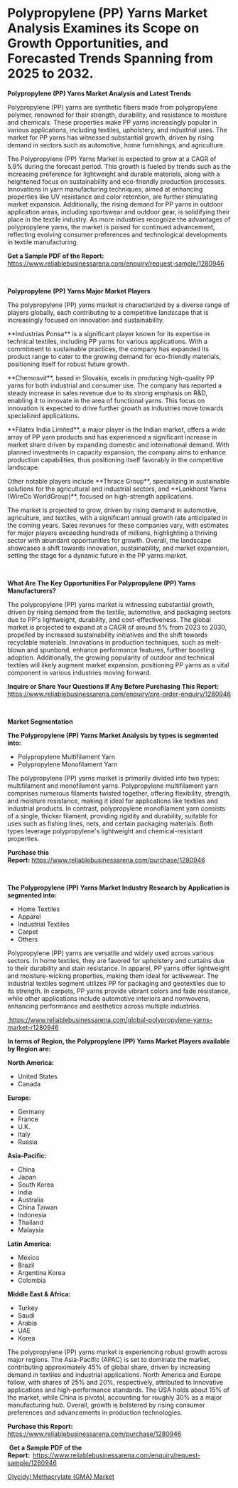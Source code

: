 <p><h1>Polypropylene (PP) Yarns Market Analysis Examines its Scope on Growth Opportunities, and Forecasted Trends Spanning from 2025 to 2032.</h1></p><p><strong>Polypropylene (PP) Yarns Market Analysis and Latest Trends</strong></p>
<p><p>Polypropylene (PP) yarns are synthetic fibers made from polypropylene polymer, renowned for their strength, durability, and resistance to moisture and chemicals. These properties make PP yarns increasingly popular in various applications, including textiles, upholstery, and industrial uses. The market for PP yarns has witnessed substantial growth, driven by rising demand in sectors such as automotive, home furnishings, and agriculture.</p><p>The Polypropylene (PP) Yarns Market is expected to grow at a CAGR of 5.9% during the forecast period. This growth is fueled by trends such as the increasing preference for lightweight and durable materials, along with a heightened focus on sustainability and eco-friendly production processes. Innovations in yarn manufacturing techniques, aimed at enhancing properties like UV resistance and color retention, are further stimulating market expansion. Additionally, the rising demand for PP yarns in outdoor application areas, including sportswear and outdoor gear, is solidifying their place in the textile industry. As more industries recognize the advantages of polypropylene yarns, the market is poised for continued advancement, reflecting evolving consumer preferences and technological developments in textile manufacturing.</p></p>
<p><strong>Get a Sample PDF of the Report:&nbsp;</strong> <a href="https://www.reliablebusinessarena.com/enquiry/request-sample/1280946?utm_campaign=2947&utm_medium=2&utm_source=Github&utm_content=ia&utm_term=24032025&utm_id=polypropylene-pp-yarns">https://www.reliablebusinessarena.com/enquiry/request-sample/1280946</a></p>
<p>&nbsp;</p>
<p><strong>Polypropylene (PP) Yarns Major Market Players</strong></p>
<p><p>The polypropylene (PP) yarns market is characterized by a diverse range of players globally, each contributing to a competitive landscape that is increasingly focused on innovation and sustainability.</p><p>**Industrias Ponsa** is a significant player known for its expertise in technical textiles, including PP yarns for various applications. With a commitment to sustainable practices, the company has expanded its product range to cater to the growing demand for eco-friendly materials, positioning itself for robust future growth.</p><p>**Chemosvit**, based in Slovakia, excels in producing high-quality PP yarns for both industrial and consumer use. The company has reported a steady increase in sales revenue due to its strong emphasis on R&D, enabling it to innovate in the area of functional yarns. This focus on innovation is expected to drive further growth as industries move towards specialized applications.</p><p>**Filatex India Limited**, a major player in the Indian market, offers a wide array of PP yarn products and has experienced a significant increase in market share driven by expanding domestic and international demand. With planned investments in capacity expansion, the company aims to enhance production capabilities, thus positioning itself favorably in the competitive landscape.</p><p>Other notable players include **Thrace Group**, specializing in sustainable solutions for the agricultural and industrial sectors, and **Lankhorst Yarns (WireCo WorldGroup)**, focused on high-strength applications.</p><p>The market is projected to grow, driven by rising demand in automotive, agriculture, and textiles, with a significant annual growth rate anticipated in the coming years. Sales revenues for these companies vary, with estimates for major players exceeding hundreds of millions, highlighting a thriving sector with abundant opportunities for growth. Overall, the landscape showcases a shift towards innovation, sustainability, and market expansion, setting the stage for a dynamic future in the PP yarns market.</p></p>
<p>&nbsp;</p>
<p><strong>What Are The Key Opportunities For Polypropylene (PP) Yarns Manufacturers?</strong></p>
<p><p>The polypropylene (PP) yarns market is witnessing substantial growth, driven by rising demand from the textile, automotive, and packaging sectors due to PP's lightweight, durability, and cost-effectiveness. The global market is projected to expand at a CAGR of around 5% from 2023 to 2030, propelled by increased sustainability initiatives and the shift towards recyclable materials. Innovations in production techniques, such as melt-blown and spunbond, enhance performance features, further boosting adoption. Additionally, the growing popularity of outdoor and technical textiles will likely augment market expansion, positioning PP yarns as a vital component in various industries moving forward.</p></p>
<p><strong>Inquire or Share Your Questions If Any Before Purchasing This Report:</strong> <a href="https://www.reliablebusinessarena.com/enquiry/pre-order-enquiry/1280946?utm_campaign=2947&utm_medium=2&utm_source=Github&utm_content=ia&utm_term=24032025&utm_id=polypropylene-pp-yarns">https://www.reliablebusinessarena.com/enquiry/pre-order-enquiry/1280946</a></p>
<p>&nbsp;</p>
<p><strong>Market Segmentation</strong></p>
<p><strong>The Polypropylene (PP) Yarns Market Analysis by types is segmented into:</strong></p>
<p><ul><li>Polypropylene Multifilament Yarn</li><li>Polypropylene Monofilament Yarn</li></ul></p>
<p><p>The polypropylene (PP) yarns market is primarily divided into two types: multifilament and monofilament yarns. Polypropylene multifilament yarn comprises numerous filaments twisted together, offering flexibility, strength, and moisture resistance, making it ideal for applications like textiles and industrial products. In contrast, polypropylene monofilament yarn consists of a single, thicker filament, providing rigidity and durability, suitable for uses such as fishing lines, nets, and certain packaging materials. Both types leverage polypropylene's lightweight and chemical-resistant properties.</p></p>
<p><strong>Purchase this Report:&nbsp;</strong><a href="https://www.reliablebusinessarena.com/purchase/1280946?utm_campaign=2947&utm_medium=2&utm_source=Github&utm_content=ia&utm_term=24032025&utm_id=polypropylene-pp-yarns">https://www.reliablebusinessarena.com/purchase/1280946</a></p>
<p>&nbsp;</p>
<p><strong>The Polypropylene (PP) Yarns Market Industry Research by Application is segmented into:</strong></p>
<p><ul><li>Home Textiles</li><li>Apparel</li><li>Industrial Textiles</li><li>Carpet</li><li>Others</li></ul></p>
<p><p>Polypropylene (PP) yarns are versatile and widely used across various sectors. In home textiles, they are favored for upholstery and curtains due to their durability and stain resistance. In apparel, PP yarns offer lightweight and moisture-wicking properties, making them ideal for activewear. The industrial textiles segment utilizes PP for packaging and geotextiles due to its strength. In carpets, PP yarns provide vibrant colors and fade resistance, while other applications include automotive interiors and nonwovens, enhancing performance and aesthetics across multiple industries.</p></p>
<p><a href="https://www.reliablebusinessarena.com/global-polypropylene-yarns-market-r1280946?utm_campaign=2947&utm_medium=2&utm_source=Github&utm_content=ia&utm_term=24032025&utm_id=polypropylene-pp-yarns">&nbsp;https://www.reliablebusinessarena.com/global-polypropylene-yarns-market-r1280946</a></p>
<p><strong>In terms of Region, the Polypropylene (PP) Yarns Market Players available by Region are:</strong></p>
<p>
    <p> <strong> North America: </strong>
        <ul>
            <li>United States</li>
            <li>Canada</li>
        </ul>
        </p> 
    <p> <strong> Europe: </strong>
        <ul>
            <li>Germany</li>
            <li>France</li>
            <li>U.K.</li>
            <li>Italy</li>
            <li>Russia</li>
        </ul>
        </p> 
    <p> <strong> Asia-Pacific: </strong>
        <ul>
            <li>China</li>
            <li>Japan</li>
            <li>South Korea</li>
            <li>India</li>
            <li>Australia</li>
            <li>China Taiwan</li>
            <li>Indonesia</li>
            <li>Thailand</li>
            <li>Malaysia</li>
        </ul>
        </p> 
    <p> <strong> Latin America: </strong>
        <ul>
            <li>Mexico</li>
            <li>Brazil</li>
            <li>Argentina Korea</li>
            <li>Colombia</li>
        </ul>
        </p> 
    <p> <strong> Middle East & Africa: </strong>
        <ul>
            <li>Turkey</li>
            <li>Saudi</li>
            <li>Arabia</li>
            <li>UAE</li>
            <li>Korea</li>
        </ul>
    </p>
    </p>
<p><p>The polypropylene (PP) yarns market is experiencing robust growth across major regions. The Asia-Pacific (APAC) is set to dominate the market, contributing approximately 45% of global share, driven by increasing demand in textiles and industrial applications. North America and Europe follow, with shares of 25% and 20%, respectively, attributed to innovative applications and high-performance standards. The USA holds about 15% of the market, while China is pivotal, accounting for roughly 30% as a major manufacturing hub. Overall, growth is bolstered by rising consumer preferences and advancements in production technologies.</p></p>
<p><strong>Purchase this Report: </strong><a href="https://www.reliablebusinessarena.com/purchase/1280946?utm_campaign=2947&utm_medium=2&utm_source=Github&utm_content=ia&utm_term=24032025&utm_id=polypropylene-pp-yarns">https://www.reliablebusinessarena.com/purchase/1280946</a></p>
<p>&nbsp;<strong>Get a Sample PDF of the Report:&nbsp;&nbsp;</strong><a href="https://www.reliablebusinessarena.com/enquiry/request-sample/1280946?utm_campaign=2947&utm_medium=2&utm_source=Github&utm_content=ia&utm_term=24032025&utm_id=polypropylene-pp-yarns">https://www.reliablebusinessarena.com/enquiry/request-sample/1280946</a></p>
<p><strong></strong></p>
<p><p><a href="https://github.com/xalatieusope/Market-Research-Report-List-1/blob/main/glycidyl-methacrylate-gma-market.md?utm_campaign=2947&utm_medium=2&utm_source=Github&utm_content=ia&utm_term=24032025&utm_id=polypropylene-pp-yarns">Glycidyl Methacrylate (GMA) Market</a></p></p>